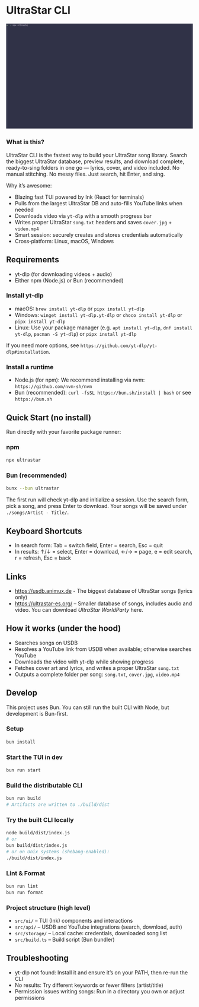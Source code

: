 # UltraStar CLI

![Local SQL](https://raw.githubusercontent.com/martiinii/UltraScrap-cli/main/media/demo.gif)

### What is this?
UltraStar CLI is the fastest way to build your UltraStar song library. Search the biggest UltraStar database, preview results, and download complete, ready-to-sing folders in one go — lyrics, cover, and video included. No manual stitching. No messy files. Just search, hit Enter, and sing.

Why it’s awesome:
- Blazing fast TUI powered by Ink (React for terminals)
- Pulls from the largest UltraStar DB and auto-fills YouTube links when needed
- Downloads video via `yt-dlp` with a smooth progress bar
- Writes proper UltraStar `song.txt` headers and saves `cover.jpg` + `video.mp4`
- Smart session: securely creates and stores credentials automatically
- Cross‑platform: Linux, macOS, Windows


## Requirements

- yt-dlp (for downloading videos + audio)
- Either npm (Node.js) or Bun (recommended)

### Install yt-dlp
- macOS: `brew install yt-dlp` or `pipx install yt-dlp`
- Windows: `winget install yt-dlp.yt-dlp` or `choco install yt-dlp` or `pipx install yt-dlp`
- Linux: Use your package manager (e.g. `apt install yt-dlp`, `dnf install yt-dlp`, `pacman -S yt-dlp`) or `pipx install yt-dlp`

If you need more options, see `https://github.com/yt-dlp/yt-dlp#installation`.

### Install a runtime
- Node.js (for npm): We recommend installing via nvm: `https://github.com/nvm-sh/nvm`
- Bun (recommended): `curl -fsSL https://bun.sh/install | bash` or see `https://bun.sh`


## Quick Start (no install)

Run directly with your favorite package runner:

### npm
```bash
npx ultrastar
```

### Bun (recommended)
```bash
bunx --bun ultrastar
```

The first run will check yt-dlp and initialize a session. Use the search form, pick a song, and press Enter to download. Your songs will be saved under `./songs/Artist - Title/`.


## Keyboard Shortcuts
- In search form: Tab = switch field, Enter = search, Esc = quit
- In results: ↑/↓ = select, Enter = download, ←/→ = page, e = edit search, r = refresh, Esc = back


## Links
- https://usdb.animux.de - The biggest database of UltraStar songs (lyrics only)
- https://ultrastar-es.org/ – Smaller database of songs, includes audio and video. You can download *UltraStar WorldParty* here.


## How it works (under the hood)
- Searches songs on USDB
- Resolves a YouTube link from USDB when available; otherwise searches YouTube
- Downloads the video with yt-dlp while showing progress
- Fetches cover art and lyrics, and writes a proper UltraStar `song.txt`
- Outputs a complete folder per song: `song.txt`, `cover.jpg`, `video.mp4`


## Develop

This project uses Bun. You can still run the built CLI with Node, but development is Bun-first.

### Setup
```bash
bun install
```

### Start the TUI in dev
```bash
bun run start
```

### Build the distributable CLI
```bash
bun run build
# Artifacts are written to ./build/dist
```

### Try the built CLI locally
```bash
node build/dist/index.js
# or
bun build/dist/index.js
# or on Unix systems (shebang-enabled):
./build/dist/index.js
```

### Lint & Format
```bash
bun run lint
bun run format
```

### Project structure (high level)
- `src/ui/` – TUI (Ink) components and interactions
- `src/api/` – USDB and YouTube integrations (search, download, auth)
- `src/storage/` – Local cache: credentials, downloaded song list
- `src/build.ts` – Build script (Bun bundler)


## Troubleshooting
- yt-dlp not found: Install it and ensure it’s on your PATH, then re-run the CLI
- No results: Try different keywords or fewer filters (artist/title)
- Permission issues writing songs: Run in a directory you own or adjust permissions
